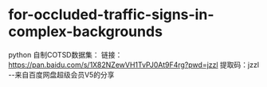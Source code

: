 # for-occluded-traffic-signs-in-complex-backgrounds
python
自制COTSD数据集：
链接：https://pan.baidu.com/s/1X82NZewVH1TvPJ0At9F4rg?pwd=jzzl 
提取码：jzzl 
--来自百度网盘超级会员V5的分享
